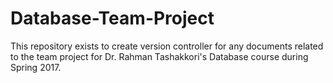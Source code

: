 # Database-Team-Project
This repository exists to create version controller for any documents related to the team project for Dr. Rahman Tashakkori's Database course during Spring 2017.
